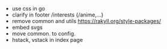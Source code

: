 -   use css in go
-   clarify in footer /interests {/anime,...}
-   remove common and utils https://rakyll.org/style-packages/
-   embed svgs
-   move common. to config.
-   hstack, vstack in index page
